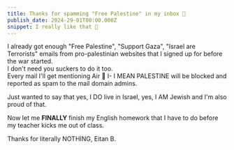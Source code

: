 ```yaml
---
title: Thanks for spamming "Free Palestine" in my inbox 🤗
publish_date: 2024-29-01T00:00.000Z
snippet: I really like that 🙂
---
```


I already got enough "Free Palestine", "Support Gaza", "Israel are Terrorists" emails from pro-palestinian websites that I signed up for before the war started.  
I don't need you suckers to do it too.  
Every mail I'll get mentioning Air 💨 I- I MEAN PALESTINE will be blocked and reported as spam to the mail domain admins.  

Just wanted to say that yes, I DO live in Israel, yes, I AM Jewish and I'm also proud of that.  

Now let me **FINALLY** finish my English homework that I have to do before my teacher kicks me out of class.  

Thanks for literally NOTHING,
Eitan B.
